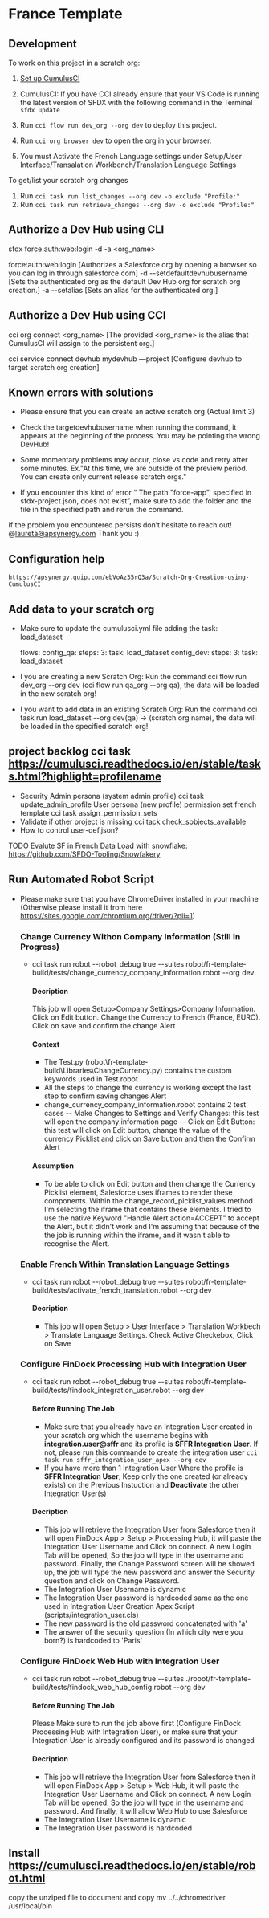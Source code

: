 # France Template 

## Development

To work on this project in a scratch org:
1. [Set up CumulusCI](https://cumulusci.readthedocs.io/en/latest/tutorial.html)

2. CumulusCI: If you have CCI already ensure that your VS Code is running the latest version of SFDX with the following command in the Terminal `sfdx update`
3. Run `cci flow run dev_org --org dev` to deploy this project.
4. Run `cci org browser dev` to open the org in your browser.
5. You must Activate the French Language settings under Setup/User Interface/Transalation Workbench/Translation Language Settings

To get/list your scratch org changes
1. Run `cci task run list_changes --org dev -o exclude "Profile:"`
2. Run `cci task run retrieve_changes --org dev -o exclude "Profile:"`

## Authorize a Dev Hub using CLI
 
sfdx force:auth:web:login -d -a <org_name>

force:auth:web:login	        [Authorizes a Salesforce org by opening a browser so you can log in through salesforce.com]
-d --setdefaultdevhubusername	[Sets the authenticated org as the default Dev Hub org for scratch org creation.]
-a --setalias	                [Sets an alias for the authenticated org.]

## Authorize a Dev Hub using CCI 

cci org connect <org_name>                   [The provided <org_name> is the alias that CumulusCI will assign to the persistent org.]

cci service connect devhub mydevhub —project [Configure devhub to target scratch org creation]

## Known errors with solutions

   - Please ensure that you can create an active scratch org (Actual limit 3)

   - Check the targetdevhubusername when running the command, it appears at the beginning of the process. You may be pointing the wrong DevHub!

   - Some momentary problems may occur, close vs code and retry after some minutes. Ex."At this time, we are outside of the preview period. You can create only current release scratch orgs."

   - If you encounter this kind of error “ The path "force-app", specified in sfdx-project.json, does not exist”, make sure to add the folder and the file in the specified path and rerun the command.

   If the problem you encountered persists don’t hesitate to reach out! @laureta@apsynergy.com Thank you :)
   
## Configuration help 

    https://apsynergy.quip.com/ebVoAz35rQ3a/Scratch-Org-Creation-using-CumulusCI

 ## Add data to your scratch org
  
  - Make sure to update the cumulusci.yml file adding the task: load_dataset

      flows:
         config_qa:
            steps:
                  3:
                     task: load_dataset
         config_dev:
            steps:
                  3:
                     task: load_dataset

   - I you are creating a new Scratch Org: Run the command cci flow run dev_org --org dev (cci flow run qa_org --org qa), the data will be loaded in the new scratch org!
   - I you want to add data in an existing Scratch Org: Run the command cci task run load_dataset --org dev(qa) -> (scratch org name), the data will be loaded in the specified scratch org!   



   ## project backlog  cci task https://cumulusci.readthedocs.io/en/stable/tasks.html?highlight=profilename
   - Security
     Admin persona (system admin profile)
      cci task update_admin_profile
     User persona (new profile)
     permission set french template
      cci task assign_permission_sets 
   - Validate if other project is missing
      cci tack check_sobjects_available
   - How to control user-def.json?


   TODO Evalute SF in French Data Load with snowflake: https://github.com/SFDO-Tooling/Snowfakery   

   ## Run Automated Robot Script
   - Please make sure that you have ChromeDriver installed in your machine (Otherwise please install it from here https://sites.google.com/chromium.org/driver/?pli=1)
      ### Change Currency Withon Company Information (Still In Progress)
      - cci task run robot --robot_debug true --suites robot/fr-template-build/tests/change_currency_company_information.robot --org dev
         #### Decription
         This job will open Setup>Company Settings>Company Information. Click on Edit button. Change the Currency to French (France, EURO). Click on save and confirm the change Alert

         #### Context
         - The Test.py (robot\fr-template-build\Libraries\ChangeCurrency.py) contains the custom keywords used in Test.robot
         - All the steps to change the currency is working except the last step to confirm saving changes Alert
         - change_currency_company_information.robot contains 2 test cases
         -- Make Changes to Settings and Verify Changes: this test will open the company information page
         -- Click on Edit Button: this test will click on Edit button, change the value of the currency Picklist and click on Save button and then the Confirm Alert
         #### Assumption
         - To be able to click on Edit button and then change the Currency Picklist element, Salesforce uses iframes to render these components. Within the change_record_picklist_values method I'm selecting the iframe that contains these elements. I tried to use the native Keyword "Handle Alert  action=ACCEPT" to accept the Alert, but it didn't work and I'm assuming that because of the the job is running within the iframe, and it wasn't able to recognise the Alert.
      ### Enable French Within Translation Language Settings
      - cci task run robot --robot_debug true --suites robot/fr-template-build/tests/activate_french_translation.robot --org dev
         #### Decription
         - This job will open Setup > User Interface > Translation Workbech > Translate Language Settings. Check Active Checkebox, Click on Save

      ### Configure FinDock Processing Hub with Integration User
      - cci task run robot --robot_debug true --suites robot/fr-template-build/tests/findock_integration_user.robot --org dev

         #### Before Running The Job
         - Make sure that you already have an Integration User created in your scratch org which the username begins with **integration.user@sffr** and its profile is **SFFR Integration User**. If not, please run this commande to create the integration user ```cci task run sffr_integration_user_apex --org dev ```
         - If you have more than 1 Integration User Where the profile is **SFFR Integration User**, Keep only the one created (or already exists) on the Previous Instuction and **Deactivate** the other Integration User(s)

         #### Decription
         - This job will retrieve the Integration User from Salesforce then it will open FinDock App > Setup > Processing Hub, it will paste the Integration User Username and Click on connect. A new Login Tab will be opened, So the job will type in the username and password. Finally, the Change Password screen will be showed up, the job will type the new password and answer the Security question and click on Change Password.
         - The Integration User Username is dynamic
         - The Integration User password is hardcoded same as the one used in Integration User Creation Apex Script (scripts/integration_user.cls)
         - The new password is the old password concatenated with 'a'
         - The answer of the security question (In which city were you born?) is hardcoded to 'Paris'

      ### Configure FinDock Web Hub with Integration User
      - cci task run robot --robot_debug true --suites ./robot/fr-template-build/tests/findock_web_hub_config.robot --org dev
         #### Before Running The Job
         Please Make sure to run the job above first (Configure FinDock Processing Hub with Integration User), or make sure that your Integration User is already configured and its password is changed

         #### Decription
         - This job will retrieve the Integration User from Salesforce then it will open FinDock App > Setup > Web Hub, it will paste the Integration User Username and Click on connect. A new Login Tab will be opened, So the job will type in the username and password. And finally, it will allow Web Hub to use Salesforce
         - The Integration User Username is dynamic
         - The Integration User password is hardcoded

         

   ## Install https://cumulusci.readthedocs.io/en/stable/robot.html
   copy the unziped file to document and copy mv ../../chromedriver /usr/local/bin